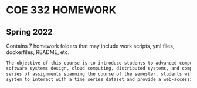 # COE 332 HOMEWORK
## Spring 2022
Contains 7 homework folders that may include work scripts, yml files, dockerfiles, README, etc.
```BASH
The objective of this course is to introduce students to advanced computing concepts in software engineering,
software systems design, cloud computing, distributed systems, and computational engineering. Through a
series of assignments spanning the course of the semester, students will build a cloud-based, computational
system to interact with a time series dataset and provide a web-accessible interface to their system.
```
